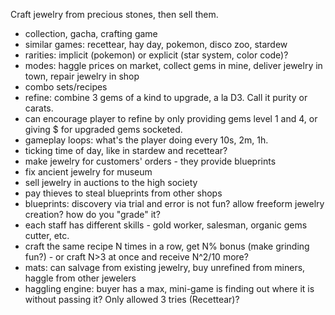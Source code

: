 Craft jewelry from precious stones, then sell them.

- collection, gacha, crafting game
- similar games: recettear, hay day, pokemon, disco zoo, stardew
- rarities: implicit (pokemon) or explicit (star system, color code)? 
- modes: haggle prices on market, collect gems in mine, deliver jewelry in town, repair jewelry in shop
- combo sets/recipes
- refine: combine 3 gems of a kind to upgrade, a la D3. Call it purity or carats.
- can encourage player to refine by only providing gems level 1 and 4, or giving $ for upgraded gems socketed.
- gameplay loops: what's the player doing every 10s, 2m, 1h.
- ticking time of day, like in stardew and recettear?
- make jewelry for customers' orders - they provide blueprints
- fix ancient jewelry for museum
- sell jewelry in auctions to the high society
- pay thieves to steal blueprints from other shops
- blueprints: discovery via trial and error is not fun? allow freeform jewelry creation? how do you "grade" it?
- each staff has different skills - gold worker, salesman, organic gems cutter, etc.
- craft the same recipe N times in a row, get N% bonus (make grinding fun?) - or craft N>3 at once and receive N^2/10 more?
- mats: can salvage from existing jewelry, buy unrefined from miners, haggle from other jewelers
- haggling engine: buyer has a max, mini-game is finding out where it is without passing it? Only allowed 3 tries (Recettear)?
